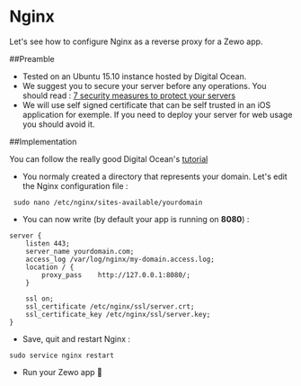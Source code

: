 # Nginx

Let's see how to configure Nginx as a reverse proxy for a Zewo app.

##Preamble

- Tested on an Ubuntu 15.10 instance hosted by Digital Ocean.
- We suggest you to secure your server before any operations. You should read : [7 security measures to protect your servers](https://www.digitalocean.com/community/tutorials/7-security-measures-to-protect-your-servers)
- We will use self signed certificate that can be self trusted in an iOS application for exemple. If you need to deploy your server for web usage you should avoid it.

##Implementation

You can follow the really good Digital Ocean's [tutorial](https://www.digitalocean.com/community/tutorials/how-to-create-a-ssl-certificate-on-nginx-for-ubuntu-12-04)

- You normaly created a directory that represents your domain. Let's edit the Nginx configuration file :

```
 sudo nano /etc/nginx/sites-available/yourdomain
```
- You can now write (by default your app is running on **8080**) : 

```
server {
    listen 443;
    server_name yourdomain.com;
    access_log /var/log/nginx/my-domain.access.log;
    location / {
        proxy_pass    http://127.0.0.1:8080/;
    }

    ssl on;
    ssl_certificate /etc/nginx/ssl/server.crt;
    ssl_certificate_key /etc/nginx/ssl/server.key;
}
```

- Save, quit and restart Nginx :
``` 
sudo service nginx restart
```
- Run your Zewo app 👏